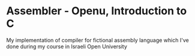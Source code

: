 # Assembler - Openu, Introduction to C


My implementation of compiler for fictional assembly language which I've done during my course in Israeli Open University